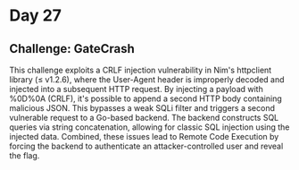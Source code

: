 # Day 27
## Challenge: GateCrash

This challenge exploits a CRLF injection vulnerability in Nim's httpclient library (≤ v1.2.6), where the User-Agent header is improperly decoded and injected into a subsequent HTTP request. By injecting a payload with %0D%0A (CRLF), it's possible to append a second HTTP body containing malicious JSON. This bypasses a weak SQLi filter and triggers a second vulnerable request to a Go-based backend. The backend constructs SQL queries via string concatenation, allowing for classic SQL injection using the injected data. Combined, these issues lead to Remote Code Execution by forcing the backend to authenticate an attacker-controlled user and reveal the flag.
